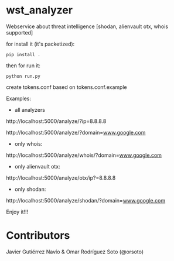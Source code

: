 # wst_analyzer

Webservice about threat intelligence [shodan, alienvault otx, whois supported]

for install it (it's packetized):

```
pip install .
```

then for run it:

```
python run.py
```

create tokens.conf based on tokens.conf.example

Examples:

- all analyzers

http://localhost:5000/analyze/?ip=8.8.8.8

http://localhost:5000/analyze/?domain=www.google.com

- only whois:

http://localhost:5000/analyze/whois/?domain=www.google.com

- only alienvault otx:

http://localhost:5000/analyze/otx/ip?=8.8.8.8

- only shodan:

http://localhost:5000/analyze/shodan/?domain=www.google.com

Enjoy it!!!

# Contributors

Javier Gutiérrez Navío & Omar Rodríguez Soto (@orsoto)
